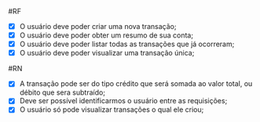 #RF

- [x] O usuário deve poder criar uma nova transação;
- [x] O usuário deve poder obter um resumo de sua conta;
- [x] O usuário deve poder listar todas as transações que já ocorreram;
- [x] O usuário deve poder visualizar uma transação única;

#RN

- [x] A transação pode ser do tipo crédito que será somada ao valor total, ou débito que sera subtraído;
- [x] Deve ser possível identificarmos o usuário entre as requisições;
- [x] O usuário só pode visualizar transações o qual ele criou;